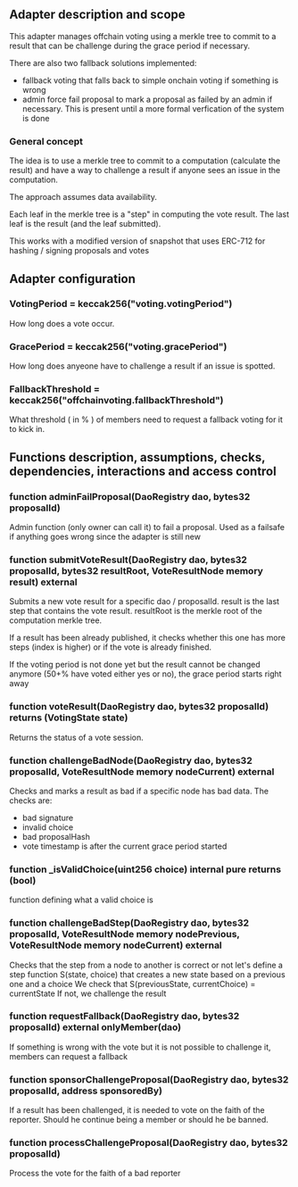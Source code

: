 ## Adapter description and scope

This adapter manages offchain voting using a merkle tree to commit to a result that can be challenge during the grace period if necessary.

There are also two fallback solutions implemented:

- fallback voting that falls back to simple onchain voting if something is wrong
- admin force fail proposal to mark a proposal as failed by an admin if necessary. This is present until a more formal verfication of the system is done

### General concept

The idea is to use a merkle tree to commit to a computation (calculate the result) and have a way to challenge a result if anyone sees an issue in the computation.

The approach assumes data availability.

Each leaf in the merkle tree is a "step" in computing the vote result. The last leaf is the result (and the leaf submitted).

This works with a modified version of snapshot that uses ERC-712 for hashing / signing proposals and votes

## Adapter configuration

### VotingPeriod = keccak256("voting.votingPeriod")

How long does a vote occur.

### GracePeriod = keccak256("voting.gracePeriod")

How long does anyeone have to challenge a result if an issue is spotted.

### FallbackThreshold = keccak256("offchainvoting.fallbackThreshold")

What threshold ( in % ) of members need to request a fallback voting for it to kick in.

## Functions description, assumptions, checks, dependencies, interactions and access control

### function adminFailProposal(DaoRegistry dao, bytes32 proposalId)

Admin function (only owner can call it) to fail a proposal. Used as a failsafe if anything goes wrong since the adapter is still new

### function submitVoteResult(DaoRegistry dao, bytes32 proposalId, bytes32 resultRoot, VoteResultNode memory result) external

Submits a new vote result for a specific dao / proposalId.
result is the last step that contains the vote result.
resultRoot is the merkle root of the computation merkle tree.

If a result has been already published, it checks whether this one has more steps (index is higher) or if the vote is already finished.

If the voting period is not done yet but the result cannot be changed anymore (50+% have voted either yes or no), the grace period starts right away

### function voteResult(DaoRegistry dao, bytes32 proposalId) returns (VotingState state)

Returns the status of a vote session.

### function challengeBadNode(DaoRegistry dao, bytes32 proposalId, VoteResultNode memory nodeCurrent) external

Checks and marks a result as bad if a specific node has bad data.
The checks are:

- bad signature
- invalid choice
- bad proposalHash
- vote timestamp is after the current grace period started

### function \_isValidChoice(uint256 choice) internal pure returns (bool)

function defining what a valid choice is

### function challengeBadStep(DaoRegistry dao, bytes32 proposalId, VoteResultNode memory nodePrevious, VoteResultNode memory nodeCurrent) external

Checks that the step from a node to another is correct or not
let's define a step function S(state, choice) that creates a new state based on a previous one and a choice
We check that S(previousState, currentChoice) = currentState
If not, we challenge the result

### function requestFallback(DaoRegistry dao, bytes32 proposalId) external onlyMember(dao)

If something is wrong with the vote but it is not possible to challenge it, members can request a fallback

### function sponsorChallengeProposal(DaoRegistry dao, bytes32 proposalId, address sponsoredBy)

If a result has been challenged, it is needed to vote on the faith of the reporter. Should he continue being a member or should he be banned.

### function processChallengeProposal(DaoRegistry dao, bytes32 proposalId)

Process the vote for the faith of a bad reporter
